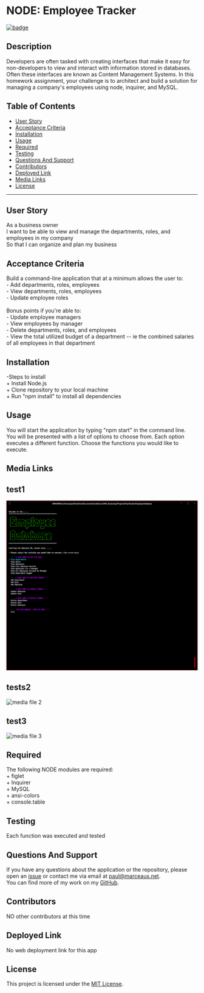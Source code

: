 # **NODE: Employee Tracker**

[![badge](https://img.shields.io/badge/license-MIT-green)](https://choosealicense.com/licenses/mit)

## **Description**

Developers are often tasked with creating interfaces that make it easy for non-developers to view and interact with information stored in databases. Often these interfaces are known as Content Management Systems. In this homework assignment, your challenge is to architect and build a solution for managing a company's employees using node, inquirer, and MySQL.

## Table of Contents

- [User Story](#user-story)
- [Acceptance Criteria](#acceptance-criteria)
- [Installation](#installation)
- [Usage](#usage)
- [Required](#required)
- [Testing](#testing)
- [Questions And Support](#questions-and-support)
- [Contributors](#contributors)
- [Deployed Link](#deployed-link)
- [Media Links](#media-links)
- [License](#license)

---

## **User** **Story**

As a business owner<br>I want to be able to view and manage the departments, roles, and employees in my company<br>So that I can organize and plan my business

## **Acceptance** **Criteria**

Build a command-line application that at a minimum allows the user to:<br>- Add departments, roles, employees<br>- View departments, roles, employees<br>- Update employee roles<br><br>Bonus points if you're able to:<br>- Update employee managers<br>- View employees by manager<br>- Delete departments, roles, and employees<br>- View the total utilized budget of a department -- ie the combined salaries of all employees in that department

## **Installation**

-Steps to install<br>+ Install Node.js<br>+ Clone repository to your local machine<br>+ Run "npm install" to install all dependencies

## **Usage**

You will start the application by typing "npm start" in the command line.<br>You will be presented with a list of options to choose from. Each option executes a different function. Choose the functions you would like to execute.

## **Media** **Links**

## test1

![media file 1](./includes/images/Screenshot1.png)

## tests2

![media file 2](./includes/images/test2)

## test3

![media file 3](./includes/images/test3)

## **Required**

The following NODE modules are required:<br>+ figlet<br>+ Inquirer<br>+ MySQL<br>+ ansi-colors<br>+ console.table

## **Testing**

Each function was executed and tested

## **Questions** **And** **Support**

If you have any questions about the application or the repository, please open an [issue](https://github.com/pmarceaujr/EmployeeDatabase/issues) or contact me via email at paul@marceaus.net.  
 You can find more of my work on my [GitHub](https://github.com/pmarceaujr).

## **Contributors**

NO other contributors at this time

## **Deployed** **Link**

No web deployment link for this app

## **License**

This project is licensed under the [MIT License](https://choosealicense.com/licenses/mit).

